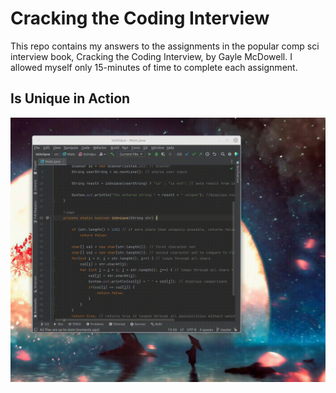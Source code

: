 # Cracking the Coding Interview

This repo contains my answers to the assignments in the popular comp sci interview book, Cracking the Coding Interview, by Gayle McDowell. I allowed myself only 15-minutes of time to complete each assignment.

## Is Unique in Action

![GIF of application in use](iu_in_action.gif)
